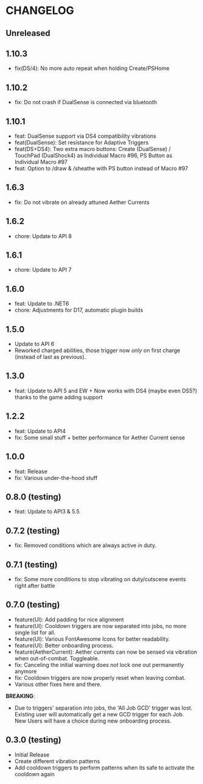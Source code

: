 ﻿# CHANGELOG

## Unreleased

## 1.10.3

- fix(DS/4): No more auto repeat when holding Create/PSHome 

## 1.10.2

- fix: Do not crash if DualSense is connected via bluetooth

## 1.10.1

- feat: DualSense support via DS4 compatibility vibrations
- feat(DualSense): Set resistance for Adaptive Triggers
- feat(DS+DS4): Two extra macro buttons:
  Create (DualSense) / TouchPad (DualShock4) as Individual Macro #96,
  PS Button as Individual Macro #97
- feat: Option to /draw & /sheathe with PS button instead of Macro #97

## 1.6.3

- fix: Do not vibrate on already attuned Aether Currents

## 1.6.2

- chore: Update to API 8

## 1.6.1

- chore: Update to API 7

## 1.6.0

- feat: Update to .NET6
- chore: Adjustments for D17, automatic plugin builds

## 1.5.0

- Update to API 6
- Reworked charged abilities, those trigger now _only_ on first charge (instead of last as previous).

## 1.3.0

- feat: Update to API 5 and EW + Now works with DS4 (maybe even DS5?) thanks to the game adding support

## 1.2.2

- feat: Update to API4
- fix: Some small stuff + better performance for Aether Current sense

## 1.0.0

- feat: Release
- fix: Various under-the-hood stuff

## 0.8.0 (testing)

- feat: Update to API3 & 5.5

## 0.7.2 (testing)

- fix: Removed conditions which are always active in duty.

## 0.7.1 (testing)

- fix: Some more conditions to stop vibrating on duty/cutscene events right after battle

## 0.7.0 (testing)

- feature(UI): Add padding for nice alignment
- feature(UI): Cooldown triggers are now separated into jobs, no more single list for all.
- feature(UI): Various FontAwesome Icons for better readability.
- feature(UI): Better onboarding process.
- feature(AetherCurrent): Aether currents can now be sensed via vibration when out-of-combat. Toggleable.
- fix: Canceling the initial warning does _not_ lock one out permanently anymore
- fix: Cooldown triggers are now properly reset when leaving combat.
- Various other fixes here and there.
  
**BREAKING**:

- Due to triggers' separation into jobs, the 'All Job GCD' trigger was lost.
  Existing user will automatically get a new GCD trigger for each Job.  
  New Users will have a choice during new onboarding process.

## 0.3.0 (testing)

- Initial Release
- Create different vibration patterns
- Add cooldown triggers to perform patterns when its safe to activate the cooldown again
